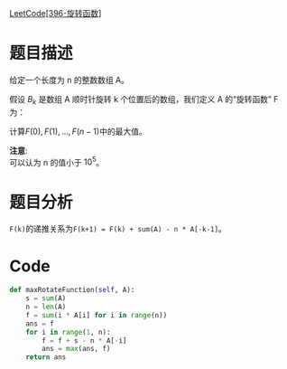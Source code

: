 [LeetCode[396-旋转函数]](https://leetcode-cn.com/problems/rotate-function/)

# 题目描述

给定一个长度为 n 的整数数组 A。

假设 $B_k$ 是数组 A 顺时针旋转 k 个位置后的数组，我们定义 A 的“旋转函数” F 为：

计算$F(0), F(1), ..., F(n-1)$中的最大值。

**注意**:  
可以认为 n 的值小于 $10^5$。

# 题目分析
`F(k)`的递推关系为`F(k+1) = F(k) + sum(A) - n * A[-k-1]`。


# Code
```python
def maxRotateFunction(self, A):
    s = sum(A)
    n = len(A)
    f = sum(i * A[i] for i in range(n))
    ans = f
    for i in range(1, n):
        f = f + s - n * A[-i]
        ans = max(ans, f)
    return ans
```

